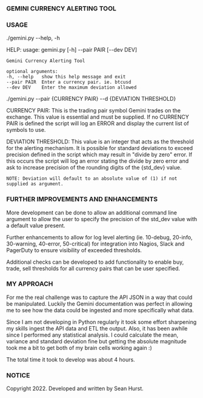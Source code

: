 ### GEMINI CURRENCY ALERTING TOOL ###

### USAGE
./gemini.py --help, -h

HELP:
    usage: gemini.py [-h] --pair PAIR [--dev DEV]

    Gemini Currency Alerting Tool

    optional arguments:
    -h, --help   show this help message and exit
    --pair PAIR  Enter a currency pair. ie. btcusd
    --dev DEV    Enter the maximum deviation allowed

./gemini.py --pair {CURRENCY PAIR} --d {DEVIATION THRESHOLD}

CURRENCY PAIR:
    This is the trading pair symbol Gemini trades on the exchange. This value is essential and must be supplied. If no CURRENCY PAIR is defined the script will log an ERROR and display the current list of symbols to use.

DEVIATION THRESHOLD:
    This value is an integer that acts as the threshold for the alerting mechanism. It is possible for standard deviations to exceed precision defined in the script which may result in "divide by zero" error. If this occurs the script will log an error stating the divide by zero error and ask to increase precision of the rounding digits of the {std_dev} value.

    NOTE: Deviation will default to an absolute value of (1) if not supplied as argument. 

### FURTHER IMPROVEMENTS AND ENHANCEMENTS

More development can be done to allow an additional command line argument to allow the user to specify the precision of the std_dev value with a default value present.

Further enhancements to allow for log level alerting (ie. 10-debug, 20-info, 30-warning, 40-error, 50-critical) for integration into Nagios, Slack and PagerDuty to ensure visibility of exceeded thresholds.

Additional checks can be developed to add functionality to enable buy, trade, sell thresholds for all currency pairs that can be user specified.

### MY APPROACH

For me the real challenge was to capture the API JSON in a way that could be manipulated. Luckily the Gemini documentation was perfect in allowing me to see how the data could be ingested and more specifically what data.

Since I am not developing in Python regularly it took some effort sharpening my skills ingest the API data and ETL the output. Also, it has been awhile since I performed any statistical analysis. I could calculate the mean, variance and standard deviation fine but getting the absolute magnitude took me a bit to get both of my brain cells working again :)

The total time it took to develop was about 4 hours.

### NOTICE

Copyright 2022. Developed and written by Sean Hurst.

